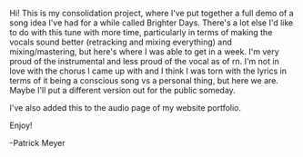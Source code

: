Hi! This is my consolidation project, where I've put together a full demo of a song idea I've had for a while called Brighter Days. There's a lot else I'd like to do with this tune with more time, particularly in terms of making the vocals sound better (retracking and mixing everything) and mixing/mastering, but here's where I was able to get in a week. I'm very proud of the instrumental and less proud of the vocal as of rn. I'm not in love with the chorus I came up with and I think I was torn with the lyrics in terms of it being a conscious song vs a personal thing, but here we are. Maybe I'll put a different version out for the public someday.

I've also added this to the audio page of my website portfolio.

Enjoy!

-Patrick Meyer
